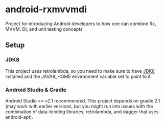 # android-rxmvvmdi
Project for introducing Android developers to how one can combine Rx, MVVM, DI, and unit testing concepts

## Setup
### JDK8
This project uses retrolambda, so you need to make sure to have [JDK8](http://www.oracle.com/technetwork/java/javase/downloads/jdk8-downloads-2133151.html) installed and the JAVA8_HOME environment variable set to point to it.

### Android Studio & Gradle
Android Studio >= v2.1 recommended. This project depends on gradle 2.1 (may work with earlier versions, but you might run into issues with the combination of data-binding libraries, retrolambda, and dagger that uses android-apt).